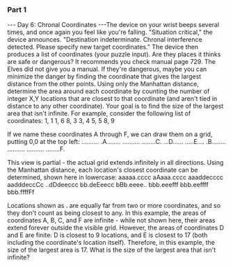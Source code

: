 ### Part 1

--- Day 6: Chronal Coordinates ---The device on your wrist beeps several times, and once again you feel like you're falling.
"Situation critical," the device announces. "Destination indeterminate. Chronal interference detected. Please specify new target coordinates."
The device then produces a list of coordinates (your puzzle input). Are they places it thinks are safe or dangerous? It recommends you check manual page 729. The Elves did not give you a manual.
If they're dangerous, maybe you can minimize the danger by finding the coordinate that gives the largest distance from the other points.
Using only the Manhattan distance, determine the area around each coordinate by counting the number of integer X,Y locations that are closest to that coordinate (and aren't tied in distance to any other coordinate).
Your goal is to find the size of the largest area that isn't infinite. For example, consider the following list of coordinates:
1, 1
1, 6
8, 3
3, 4
5, 5
8, 9

If we name these coordinates A through F, we can draw them on a grid, putting 0,0 at the top left:
..........
.A........
..........
........C.
...D......
.....E....
.B........
..........
..........
........F.

This view is partial - the actual grid extends infinitely in all directions.  Using the Manhattan distance, each location's closest coordinate can be determined, shown here in lowercase:
aaaaa.cccc
aAaaa.cccc
aaaddecccc
aadddeccCc
..dDdeeccc
bb.deEeecc
bBb.eeee..
bbb.eeefff
bbb.eeffff
bbb.ffffFf

Locations shown as . are equally far from two or more coordinates, and so they don't count as being closest to any.
In this example, the areas of coordinates A, B, C, and F are infinite - while not shown here, their areas extend forever outside the visible grid. However, the areas of coordinates D and E are finite: D is closest to 9 locations, and E is closest to 17 (both including the coordinate's location itself).  Therefore, in this example, the size of the largest area is 17.
What is the size of the largest area that isn't infinite?
